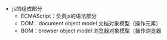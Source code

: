 - js的组成部分
  - ECMAScript：负责js的语法部分
  - DOM：document object model 文档对象模型（操作元素）
  - BOM：browser object model 浏览器对象模型（操作浏览器

